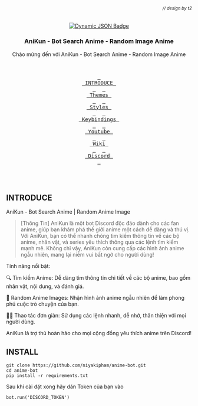 ###### *<div align="right"><sub>// design by t2</sub></div>*
<div align = center>
    <a href="https://discord.gg/AYbJ9MJez7">
<img alt="Dynamic JSON Badge" src="https://cdn.discordapp.com/attachments/1294085129882304522/1294103121336733829/empty.png?ex=6709caf3&is=67087973&hm=fff8775cc56a51cf725b614533c48158d7f28cd4f9024bc1d08654573e8c5470&">
    </a>
</div>
  <h3 align="center">AniKun - Bot Search Anime - Random Image Anime</h3>

  <p align="center">
    Chào mừng đến với AniKun - Bot Search Anime - Random Image Anime</p>

<div align="center">
<br>

  <a href="#INTRODUCE"><kbd> <br> INTRODUCE <br> </kbd></a>&ensp;&ensp;
  <a href="#themes"><kbd> <br> Themes <br> </kbd></a>&ensp;&ensp;
  <a href="#styles"><kbd> <br> Styles <br> </kbd></a>&ensp;&ensp;
  <a href="#keybindings"><kbd> <br> Keybindings <br> </kbd></a>&ensp;&ensp;
  <a href="https://www.youtube.com/watch?v=2rWqdKU1vu8&list=PLt8rU_ebLsc5yEHUVsAQTqokIBMtx3RFY&index=1"><kbd> <br> Youtube <br> </kbd></a>&ensp;&ensp;
  <a href="https://github.com/prasanthrangan/hyprdots/wiki"><kbd> <br> Wiki <br> </kbd></a>&ensp;&ensp;
  <a href="https://discord.gg/qWehcFJxPa"><kbd> <br> Discord <br> </kbd></a>

  </div><br><br>

## INTRODUCE
AniKun - Bot Search Anime | Random Anime Image

> [Thông Tin]
> AniKun là một bot Discord độc đáo dành cho các fan anime, giúp bạn khám phá thế giới anime một cách dễ dàng và thú vị. Với AniKun, bạn có thể nhanh chóng tìm kiếm thông tin về các bộ anime, nhân vật, và series yêu thích thông qua các lệnh tìm kiếm mạnh mẽ. Không chỉ vậy, AniKun còn cung cấp các hình ảnh anime ngẫu nhiên, mang lại niềm vui bất ngờ cho người dùng!

Tính năng nổi bật:

🔍 Tìm kiếm Anime: Dễ dàng tìm thông tin chi tiết về các bộ anime, bao gồm nhân vật, nội dung, và đánh giá.

📸 Random Anime Images: Nhận hình ảnh anime ngẫu nhiên để làm phong phú cuộc trò chuyện của bạn.

🧑‍💻 Thao tác đơn giản: Sử dụng các lệnh nhanh, dễ nhớ, thân thiện với mọi người dùng.

AniKun là trợ thủ hoàn hảo cho mọi cộng đồng yêu thích anime trên Discord!

## INSTALL 
```shell
git clone https://github.com/niyakipham/anime-bot.git
cd anime-bot
pip install -r requirements.txt
```

Sau khi cài đặt xong hãy dán Token của bạn vào 

```shell
bot.run('DISCORD_TOKEN')
```
